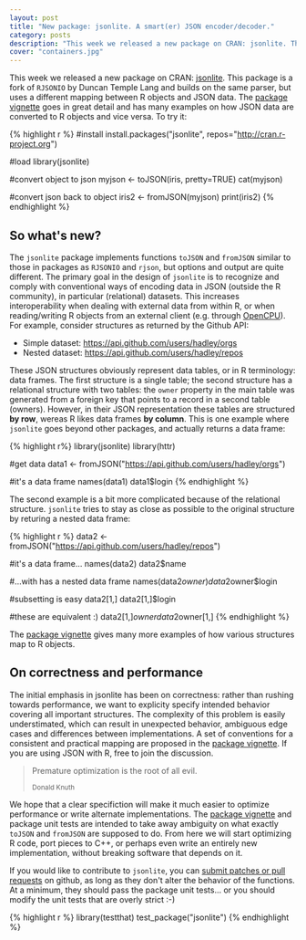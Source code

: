 ```yaml
---
layout: post
title: "New package: jsonlite. A smart(er) JSON encoder/decoder."
category: posts
description: "This week we released a new package on CRAN: jsonlite. This package is a fork of RJSONIO by Duncan Temple Lang and builds on the same parser, but uses a different mapping between R objects and JSON data."
cover: "containers.jpg"
---
```


This week we released a new package on CRAN: <a href="http://cran.r-project.org/web/packages/jsonlite/index.html">jsonlite</a>. This package is a fork of `RJSONIO` by Duncan Temple Lang and builds on the same parser, but uses a different mapping between R objects and JSON data. The [package vignette](http://cran.r-project.org/web/packages/jsonlite/vignettes/json-mapping.pdf) goes in great detail and has many examples on how JSON data are converted to R objects and vice versa. To try it:

{% highlight r %}
#install
install.packages("jsonlite", repos="http://cran.r-project.org")

#load
library(jsonlite)

#convert object to json
myjson <- toJSON(iris, pretty=TRUE)
cat(myjson)

#convert json back to object
iris2 <- fromJSON(myjson)
print(iris2)
{% endhighlight %}

## So what's new?

The `jsonlite` package implements functions `toJSON` and `fromJSON` similar to those in packages as `RJSONIO` and `rjson`, but options and output are quite different. The primary goal in the design of `jsonlite` is to recognize and comply with conventional ways of encoding data in JSON (outside the R community), in particular (relational) datasets. This increases interoperability when dealing with external data from within R, or when reading/writing R objects from an external client (e.g. through <a href="http://opencpu.org">OpenCPU</a>). For example, consider structures as returned by the Github API:

 - Simple dataset: <a href="https://api.github.com/users/hadley/orgs" target="_blank">https://api.github.com/users/hadley/orgs</a>
 - Nested dataset: <a href="https://api.github.com/users/hadley/repos" target="_blank">https://api.github.com/users/hadley/repos</a>

These JSON structures obviously represent data tables, or in R terminology: data frames. The first structure is a single table; the second structure has a relational structure with two tables: the `owner` property in the main table was generated from a foreign key that points to a record in a second table (owners). However, in their JSON representation these tables are structured **by row**, wereas R likes data frames **by column**. This is one example where `jsonlite` goes beyond other packages, and actually returns a data frame:

{% highlight r%}
library(jsonlite)
library(httr)

#get data
data1 <- fromJSON("https://api.github.com/users/hadley/orgs")

#it's a data frame
names(data1)
data1$login
{% endhighlight %}

The second example is a bit more complicated because of the relational structure. `jsonlite` tries to stay as close as possible to the original structure by returing a nested data frame:

{% highlight r %}
data2 <- fromJSON("https://api.github.com/users/hadley/repos")

#it's a data frame...
names(data2)
data2$name

#...with has a nested data frame
names(data2$owner)
data2$owner$login

#subsetting is easy
data2[1,]
data2[1,]$login

#these are equivalent :)
data2[1,]$owner
data2$owner[1,]
{% endhighlight %}

The [package vignette](http://cran.r-project.org/web/packages/jsonlite/vignettes/json-mapping.pdf) gives many more examples of how various structures map to R objects.

## On correctness and performance

The initial emphasis in jsonlite has been on correctness: rather than rushing towards performance, we want to explicity specify intended behavior covering all important structures. The complexity of this problem is easily understimated, which can result in unexpected behavior, ambiguous edge cases and differences between implementations. A set of conventions for a consistent and practical mapping are proposed in the [package vignette](http://cran.r-project.org/web/packages/jsonlite/vignettes/json-mapping.pdf). If you are using JSON with R, free to join the discussion.

<blockquote>
  <p>Premature optimization is the root of all evil.</p>
  <small>Donald Knuth</small>
</blockquote>

We hope that a clear specifiction will make it much easier to optimize performance or write alternate implementations. The [package vignette](http://cran.r-project.org/web/packages/jsonlite/vignettes/json-mapping.pdf) and package unit tests are intended to take away ambiguity on what exactly `toJSON` and `fromJSON` are supposed to do. From here we will start optimizing R code, port pieces to C++, or perhaps even write an entirely new implementation, without breaking software that depends on it. 

If you would like to contribute to `jsonlite`, you can <a href="https://github.com/jeroenooms/jsonlite/">submit patches or pull requests</a> on github, as long as they don't alter the behavior of the functions. At a minimum, they should pass the package unit tests... or you should modify the unit tests that are overly strict :-)

{% highlight r %}
library(testthat)
test_package("jsonlite")
{% endhighlight %}
